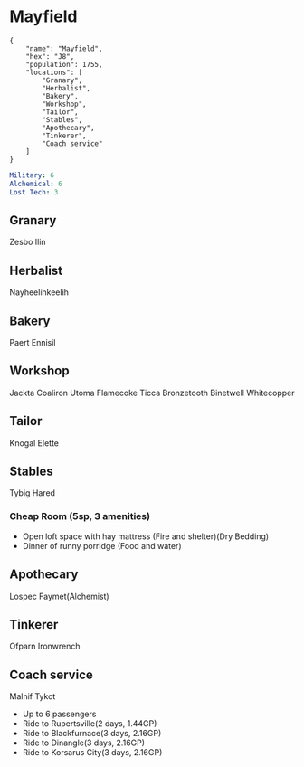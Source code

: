 # Mayfield

```
{
    "name": "Mayfield",
    "hex": "J8",
    "population": 1755,
    "locations": [
        "Granary",
        "Herbalist",
        "Bakery",
        "Workshop",
        "Tailor",
        "Stables",
        "Apothecary",
        "Tinkerer",
        "Coach service"
    ]
}
```

```yml
Military: 6
Alchemical: 6
Lost Tech: 3
```

## Granary
Zesbo Ilin

## Herbalist
Nayheelihkeelih

## Bakery
Paert Ennisil

## Workshop
Jackta Coaliron
Utoma Flamecoke
Ticca Bronzetooth
Binetwell Whitecopper

## Tailor
Knogal Elette

## Stables
Tybig Hared

### Cheap Room (5sp, 3 amenities)
- Open loft space with hay mattress (Fire and shelter)(Dry Bedding)
- Dinner of runny porridge (Food and water)

## Apothecary
Lospec Faymet(Alchemist)

## Tinkerer
Ofparn Ironwrench

## Coach service
Malnif Tykot

- Up to 6 passengers
- Ride to Rupertsville(2 days, 1.44GP)
- Ride to Blackfurnace(3 days, 2.16GP)
- Ride to Dinangle(3 days, 2.16GP)
- Ride to Korsarus City(3 days, 2.16GP)